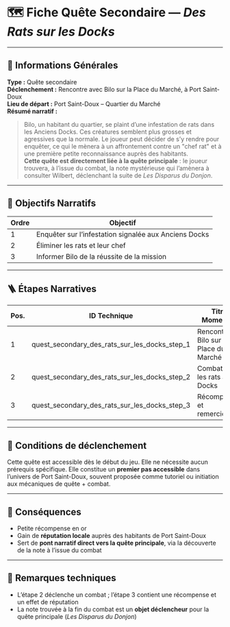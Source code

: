 # 🗺️ Fiche Quête Secondaire — *Des Rats sur les Docks*

---

## 🧾 Informations Générales

**Type :** Quête secondaire  
**Déclenchement :** Rencontre avec Bilo sur la Place du Marché, à Port Saint-Doux  
**Lieu de départ :** Port Saint-Doux – Quartier du Marché  
**Résumé narratif :**
> Bilo, un habitant du quartier, se plaint d’une infestation de rats dans les Anciens Docks. Ces créatures semblent plus
> grosses et agressives que la normale. Le joueur peut décider de s’y rendre pour enquêter, ce qui le mènera à un
> affrontement contre un "chef rat" et à une première petite reconnaissance auprès des habitants.  
> **Cette quête est directement liée à la quête principale** : le joueur trouvera, à l’issue du combat, la note
> mystérieuse qui l’amènera à consulter Wilbert, déclenchant la suite de *Les Disparus du Donjon*.

---

## 🎯 Objectifs Narratifs

| Ordre | Objectif                                              |
|-------|-------------------------------------------------------|
| 1     | Enquêter sur l’infestation signalée aux Anciens Docks |
| 2     | Éliminer les rats et leur chef                        |
| 3     | Informer Bilo de la réussite de la mission            |

---

## 🪜 Étapes Narratives

| Pos. | ID Technique                                  | Titre / Moment clé                       | Type d’étape                 |
|------|-----------------------------------------------|------------------------------------------|------------------------------|
| 1    | quest_secondary_des_rats_sur_les_docks_step_1 | Rencontre de Bilo sur la Place du Marché | Déclencheur / introduction   |
| 2    | quest_secondary_des_rats_sur_les_docks_step_2 | Combat contre les rats aux Docks         | Combat / action principale   |
| 3    | quest_secondary_des_rats_sur_les_docks_step_3 | Récompense et remerciements              | Clôture / gain de réputation |

---

## 🔐 Conditions de déclenchement

Cette quête est accessible dès le début du jeu. Elle ne nécessite aucun prérequis spécifique. Elle constitue un
**premier pas accessible** dans l’univers de Port Saint-Doux, souvent proposée comme tutoriel ou initiation aux
mécaniques de quête + combat.

---

## 🎁 Conséquences

- Petite récompense en or
- Gain de **réputation locale** auprès des habitants de Port Saint-Doux
- Sert de **pont narratif direct vers la quête principale**, via la découverte de la note à l’issue du combat

---

## 🧪 Remarques techniques

- L’étape 2 déclenche un combat ; l’étape 3 contient une récompense et un effet de réputation
- La note trouvée à la fin du combat est un **objet déclencheur** pour la quête principale (*Les Disparus du Donjon*)
